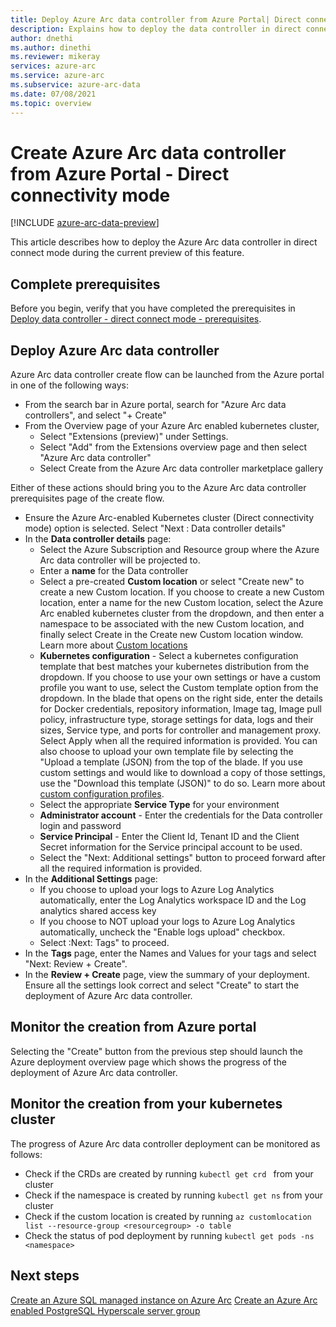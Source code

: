 ```yaml
---
title: Deploy Azure Arc data controller from Azure Portal| Direct connect mode
description: Explains how to deploy the data controller in direct connect mode from Azure Portal. 
author: dnethi
ms.author: dinethi
ms.reviewer: mikeray
services: azure-arc
ms.service: azure-arc
ms.subservice: azure-arc-data
ms.date: 07/08/2021
ms.topic: overview
---
```


#  Create Azure Arc data controller from Azure Portal - Direct connectivity mode

[!INCLUDE [azure-arc-data-preview](../../../includes/azure-arc-data-preview.md)]

This article describes how to deploy the Azure Arc data controller in direct connect mode during the current preview of this feature. 

## Complete prerequisites

Before you begin, verify that you have completed the prerequisites in [Deploy data controller - direct connect mode - prerequisites](create-data-controller-direct-prerequisites.md).

## Deploy Azure Arc data controller

Azure Arc data controller create flow can be launched from the Azure portal in one of the following ways:

- From the search bar in Azure portal, search for "Azure Arc data controllers", and select "+ Create"
- From the Overview page of your Azure Arc enabled kubernetes cluster,
  - Select "Extensions (preview)" under Settings.
  - Select "Add" from the Extensions overview page and then select "Azure Arc data controller"
  - Select Create from the Azure Arc data controller marketplace gallery
  
Either of these actions should bring you to the Azure Arc data controller prerequisites page of the create flow.

- Ensure the Azure Arc-enabled Kubernetes cluster (Direct connectivity mode) option is selected. Select "Next : Data controller details"
- In the **Data controller details** page:
  - Select the Azure Subscription and Resource group where the Azure Arc data controller will be projected to.
  - Enter a **name** for the Data controller
  - Select a pre-created **Custom location** or select "Create new" to create a new Custom location. If you choose to create a new Custom location, enter a name for the new Custom location, select the Azure Arc enabled kubernetes cluster from the dropdown, and then enter a namespace to be associated with the new Custom location, and finally select Create in the Create new Custom location window. Learn more about [Custom locations](https://docs.microsoft.com/azure/azure-arc/kubernetes/conceptual-custom-locations)
  - **Kubernetes configuration** - Select a kubernetes configuration template that best matches your kubernetes distribution from the dropdown. If you choose to use your own settings or have a custom profile you want to use, select the Custom template option from the dropdown. In the blade that opens on the right side, enter the details for Docker credentials, repository information, Image tag, Image pull policy, infrastructure type, storage settings for data, logs and their sizes, Service type, and ports for controller and management proxy. Select Apply when all the required information is provided. You can also choose to upload your own template file by selecting the "Upload a template (JSON) from the top  of the blade. If you use custom settings and would like to download a copy of those settings, use the "Download this template (JSON)" to do so. Learn more about [custom configuration profiles](create-custom-configuration-template.md).
  - Select the appropriate **Service Type** for your environment
  - **Administrator account** - Enter the credentials for the Data controller login and password
  - **Service Principal** - Enter the Client Id, Tenant ID and the Client Secret information for the Service principal account to be used.
  - Select the "Next: Additional settings" button to proceed forward after all the required information is provided.
- In the **Additional Settings** page:
  - If you choose to upload your logs to Azure Log Analytics automatically, enter the Log Analytics workspace ID and the Log analytics shared access key
  - If you choose to NOT upload your logs to Azure Log Analytics automatically, uncheck the "Enable logs upload" checkbox.
  - Select :Next: Tags" to proceed.
- In the **Tags** page, enter the Names and Values for your tags and select "Next: Review + Create".
- In the **Review + Create** page, view the summary of your deployment. Ensure all the settings look correct and select "Create" to start the deployment of Azure Arc data controller.

## Monitor the creation from Azure portal

Selecting the "Create" button from the previous step should launch the Azure deployment overview page which shows the progress of the deployment of Azure Arc data controller.

## Monitor the creation from your kubernetes cluster

The progress of Azure Arc data controller deployment can be monitored as follows:

- Check if the CRDs are created by running ```kubectl get crd ``` from your cluster  
- Check if the namespace is created by running ```kubectl get ns``` from your cluster
- Check if the custom location is created by running ```az customlocation list --resource-group <resourcegroup> -o table``` 
- Check the status of pod deployment by running ```kubectl get pods -ns <namespace>```

## Next steps

[Create an Azure SQL managed instance on Azure Arc](create-sql-managed-instance.md)
[Create an Azure Arc enabled PostgreSQL Hyperscale server group](create-postgresql-hyperscale-server-group.md)
